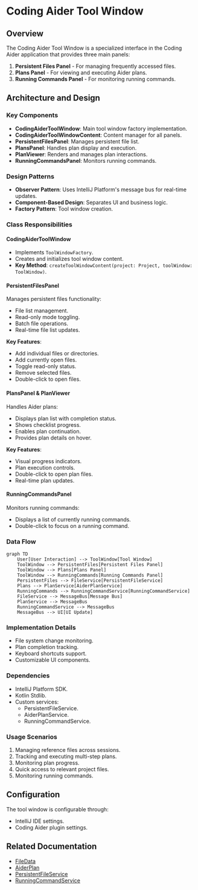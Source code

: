 # Coding Aider Tool Window

## Overview
The Coding Aider Tool Window is a specialized interface in the Coding Aider application that provides three main panels:
1. **Persistent Files Panel** - For managing frequently accessed files.
2. **Plans Panel** - For viewing and executing Aider plans.
3. **Running Commands Panel** - For monitoring running commands.

## Architecture and Design

### Key Components
- **CodingAiderToolWindow**: Main tool window factory implementation.
- **CodingAiderToolWindowContent**: Content manager for all panels.
- **PersistentFilesPanel**: Manages persistent file list.
- **PlansPanel**: Handles plan display and execution.
- **PlanViewer**: Renders and manages plan interactions.
- **RunningCommandsPanel**: Monitors running commands.

### Design Patterns
- **Observer Pattern**: Uses IntelliJ Platform's message bus for real-time updates.
- **Component-Based Design**: Separates UI and business logic.
- **Factory Pattern**: Tool window creation.

### Class Responsibilities

#### CodingAiderToolWindow
- Implements `ToolWindowFactory`.
- Creates and initializes tool window content.
- **Key Method**: `createToolWindowContent(project: Project, toolWindow: ToolWindow)`.

#### PersistentFilesPanel
Manages persistent files functionality:
- File list management.
- Read-only mode toggling.
- Batch file operations.
- Real-time file list updates.

**Key Features**:
- Add individual files or directories.
- Add currently open files.
- Toggle read-only status.
- Remove selected files.
- Double-click to open files.

#### PlansPanel & PlanViewer
Handles Aider plans:
- Displays plan list with completion status.
- Shows checklist progress.
- Enables plan continuation.
- Provides plan details on hover.

**Key Features**:
- Visual progress indicators.
- Plan execution controls.
- Double-click to open plan files.
- Real-time plan updates.

#### RunningCommandsPanel
Monitors running commands:
- Displays a list of currently running commands.
- Double-click to focus on a running command.

### Data Flow
```mermaid
graph TD
    User[User Interaction] --> ToolWindow[Tool Window]
    ToolWindow --> PersistentFiles[Persistent Files Panel]
    ToolWindow --> Plans[Plans Panel]
    ToolWindow --> RunningCommands[Running Commands Panel]
    PersistentFiles --> FileService[PersistentFileService]
    Plans --> PlanService[AiderPlanService]
    RunningCommands --> RunningCommandService[RunningCommandService]
    FileService --> MessageBus[Message Bus]
    PlanService --> MessageBus
    RunningCommandService --> MessageBus
    MessageBus --> UI[UI Update]
```

### Implementation Details
- File system change monitoring.
- Plan completion tracking.
- Keyboard shortcuts support.
- Customizable UI components.

### Dependencies
- IntelliJ Platform SDK.
- Kotlin Stdlib.
- Custom services:
  - PersistentFileService.
  - AiderPlanService.
  - RunningCommandService.

### Usage Scenarios
1. Managing reference files across sessions.
2. Tracking and executing multi-step plans.
3. Monitoring plan progress.
4. Quick access to relevant project files.
5. Monitoring running commands.

## Configuration
The tool window is configurable through:
- IntelliJ IDE settings.
- Coding Aider plugin settings.

## Related Documentation
- [FileData](../command/FileData.kt)
- [AiderPlan](../services/plans/AiderPlanService.kt)
- [PersistentFileService](../services/PersistentFileService.kt)
- [RunningCommandService](../services/RunningCommandService.kt)
